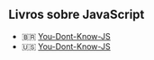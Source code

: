 ## Livros sobre JavaScript

- 🇧🇷 [You-Dont-Know-JS](https://github.com/cezaraugusto/You-Dont-Know-JS)
- :us: [You-Dont-Know-JS](https://github.com/getify/You-Dont-Know-JS)
